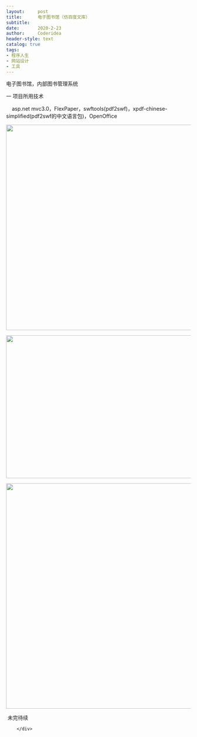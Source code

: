 ```yaml
---
layout:     post
title:      电子图书馆（仿百度文库）
subtitle:   
date:       2020-2-23
author:     Coderidea
header-style: text
catalog: true
tags:
- 程序人生
- 网站设计
- 工具
--- 
```

<div class="postBody">
			<div id="cnblogs_post_body" class="blogpost-body"><p>电子图书馆，内部图书管理系统</p>
<p>一 项目所用技术</p>
<p>    asp.net mvc3.0，<span>FlexPaper，</span>swftools(pdf2swf)，xpdf-chinese-simplified(pdf2swf的中文语言包)，OpenOffice</p>
<p><img src="https://images0.cnblogs.com/i/323522/201405/262233455569040.png" alt="" width="781" height="558" /></p>
<p><img src="https://images0.cnblogs.com/i/323522/201405/262225077592399.png" alt="" width="787" height="388" /></p>
<p><img src="https://images0.cnblogs.com/i/323522/201405/262226006503072.png" alt="" width="790" height="612" /></p>
<p> 未完待续</p></div><div id="MySignature"></div>
<div class="clear"></div>
<div id="blog_post_info_block">
<div id="BlogPostCategory"></div>
<div id="EntryTag"></div>
<div id="blog_post_info">
</div>
<div class="clear"></div>
<div id="post_next_prev"></div>
</div>


		</div>